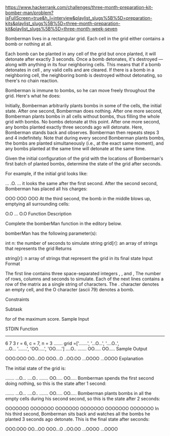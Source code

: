https://www.hackerrank.com/challenges/three-month-preparation-kit-bomber-man/problem?isFullScreen=true&h_l=interview&playlist_slugs%5B%5D=preparation-kits&playlist_slugs%5B%5D=three-month-preparation-kit&playlist_slugs%5B%5D=three-month-week-seven

Bomberman lives in a rectangular grid. Each cell in the grid either contains a bomb or nothing at all.

Each bomb can be planted in any cell of the grid but once planted, it will detonate after exactly 3 seconds. Once a bomb detonates, it's destroyed — along with anything in its four neighboring cells. This means that if a bomb detonates in cell , any valid cells and are cleared. If there is a bomb in a neighboring cell, the neighboring bomb is destroyed without detonating, so there's no chain reaction.

Bomberman is immune to bombs, so he can move freely throughout the grid. Here's what he does:

Initially, Bomberman arbitrarily plants bombs in some of the cells, the initial state.
After one second, Bomberman does nothing.
After one more second, Bomberman plants bombs in all cells without bombs, thus filling the whole grid with bombs. No bombs detonate at this point.
After one more second, any bombs planted exactly three seconds ago will detonate. Here, Bomberman stands back and observes.
Bomberman then repeats steps 3 and 4 indefinitely.
Note that during every second Bomberman plants bombs, the bombs are planted simultaneously (i.e., at the exact same moment), and any bombs planted at the same time will detonate at the same time.

Given the initial configuration of the grid with the locations of Bomberman's first batch of planted bombs, determine the state of the grid after seconds.

For example, if the initial grid looks like:

...
.O.
...
it looks the same after the first second. After the second second, Bomberman has placed all his charges:

OOO
OOO
OOO
At the third second, the bomb in the middle blows up, emptying all surrounding cells:

O.O
...
O.O
Function Description

Complete the bomberMan function in the editory below.

bomberMan has the following parameter(s):

int n: the number of seconds to simulate
string grid[r]: an array of strings that represents the grid
Returns

string[r]: n array of strings that represent the grid in its final state
Input Format

The first line contains three space-separated integers , , and , The number of rows, columns and seconds to simulate.
Each of the next lines contains a row of the matrix as a single string of characters. The . character denotes an empty cell, and the O character (ascii 79) denotes a bomb.

Constraints

Subtask

for of the maximum score.
Sample Input

STDIN Function

---

6 7 3 r = 6, c = 7, n = 3
....... grid =['.......', '...O...', '....O..',\
...O... '.......', 'OO.....', 'OO.....']
....O..
.......
OO.....
OO.....
Sample Output

OOO.OOO
OO...OO
OOO...O
..OO.OO
...OOOO
...OOOO
Explanation

The initial state of the grid is:

.......
...O...
....O..
.......
OO.....
OO.....
Bomberman spends the first second doing nothing, so this is the state after 1 second:

.......
...O...
....O..
.......
OO.....
OO.....
Bomberman plants bombs in all the empty cells during his second second, so this is the state after 2 seconds:

OOOOOOO
OOOOOOO
OOOOOOO
OOOOOOO
OOOOOOO
OOOOOOO
In his third second, Bomberman sits back and watches all the bombs he planted 3 seconds ago detonate. This is the final state after seconds:

OOO.OOO
OO...OO
OOO...O
..OO.OO
...OOOO
...OOOO

